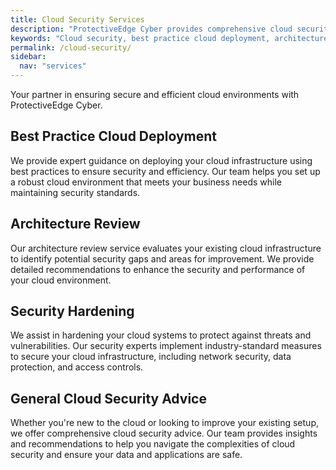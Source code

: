 ```yaml
---
title: Cloud Security Services
description: "ProtectiveEdge Cyber provides comprehensive cloud security services, including best practice deployment, security hardening, and general cloud security advice."
keywords: "Cloud security, best practice cloud deployment, architecture review, security hardening, cloud security advice, ProtectiveEdge Cyber"
permalink: /cloud-security/
sidebar:
  nav: "services"
---
```

Your partner in ensuring secure and efficient cloud environments with ProtectiveEdge Cyber.

## Best Practice Cloud Deployment
We provide expert guidance on deploying your cloud infrastructure using best practices to ensure security and efficiency. Our team helps you set up a robust cloud environment that meets your business needs while maintaining security standards.

## Architecture Review
Our architecture review service evaluates your existing cloud infrastructure to identify potential security gaps and areas for improvement. We provide detailed recommendations to enhance the security and performance of your cloud environment.

## Security Hardening
We assist in hardening your cloud systems to protect against threats and vulnerabilities. Our security experts implement industry-standard measures to secure your cloud infrastructure, including network security, data protection, and access controls.

## General Cloud Security Advice
Whether you're new to the cloud or looking to improve your existing setup, we offer comprehensive cloud security advice. Our team provides insights and recommendations to help you navigate the complexities of cloud security and ensure your data and applications are safe.
